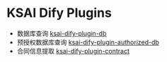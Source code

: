 # KSAI Dify Plugins 

* 数据库查询 [ksai-dify-plugin-db](https://github.com/kernelstudio/ksai-dify-plugin-db)
* 预授权数据库查询 [ksai-dify-plugin-authorized-db](https://github.com/kernelstudio/ksai-dify-plugin-authorized-db)
* 合同信息提取 [ksai-dify-plugin-contract](https://github.com/kernelstudio/ksai-dify-plugin-contract)